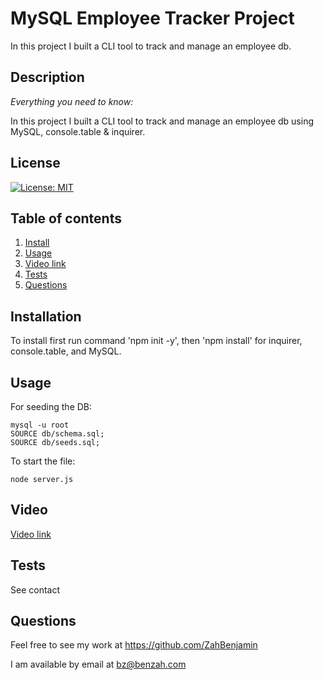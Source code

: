 # MySQL Employee Tracker Project

In this project I built a CLI tool to track and manage an employee db. 

  ## Description 
  
  *Everything you need to know:* 
  
  In this project I built a CLI tool to track and manage an employee db using MySQL, console.table & inquirer.



  ## License

  [![License: MIT](https://img.shields.io/badge/License-MIT-yellow.svg)](https://opensource.org/licenses/MIT)

  ## Table of contents


  1. [Install](#installation)
  2. [Usage](#usage)
  3. [Video link](#video)
  4. [Tests](#tests)
  5. [Questions](#questions)

  ## Installation

  To install first run command 'npm init -y', then 'npm install' for inquirer, console.table, and MySQL.

  ## Usage

  For seeding the DB:
  ```
  mysql -u root
  SOURCE db/schema.sql;
  SOURCE db/seeds.sql;
  ```

  To start the file:
  ```
  node server.js 
  ```

  ## Video

   [Video link](https://www.youtube.com/watch?v=xOMgaJuymRA)  

  ## Tests

  See contact

  ## Questions

  Feel free to see my work at https://github.com/ZahBenjamin

  I am available by email at bz@benzah.com


